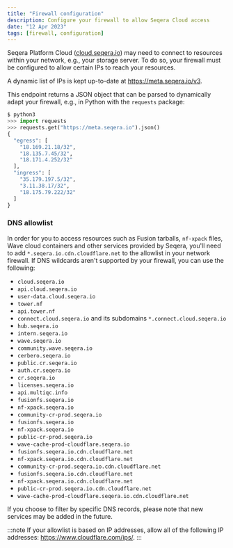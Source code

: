 ```yaml
---
title: "Firewall configuration"
description: Configure your firewall to allow Seqera Cloud access
date: "12 Apr 2023"
tags: [firewall, configuration]
---
```


Seqera Platform Cloud ([cloud.seqera.io](https://cloud.seqera.io)) may need to connect to resources within your network, e.g., your storage server. To do so, your firewall must be configured to allow certain IPs to reach your resources.

A dynamic list of IPs is kept up-to-date at https://meta.seqera.io/v3.

This endpoint returns a JSON object that can be parsed to dynamically adapt your firewall, e.g., in Python with the `requests` package:

```python
$ python3
>>> import requests
>>> requests.get("https://meta.seqera.io").json()
{
  "egress": [
    "18.169.21.18/32",
    "18.135.7.45/32",
    "18.171.4.252/32"
  ],
  "ingress": [
    "35.179.197.5/32",
    "3.11.38.17/32",
    "18.175.79.222/32"
  ]
}
```

### DNS allowlist

In order for you to access resources such as Fusion tarballs, `nf-xpack` files, Wave cloud containers and other services provided by Seqera, you'll need to add `*.seqera.io.cdn.cloudflare.net` to the allowlist in your network firewall. If DNS wildcards aren't supported by your firewall, you can use the following:

- `cloud.seqera.io`
- `api.cloud.seqera.io`
- `user-data.cloud.seqera.io`
- `tower.nf`
- `api.tower.nf`
- `connect.cloud.seqera.io` and its subdomains `*.connect.cloud.seqera.io`
- `hub.seqera.io`
- `intern.seqera.io`
- `wave.seqera.io`
- `community.wave.seqera.io`
- `cerbero.seqera.io`
- `public.cr.seqera.io`
- `auth.cr.seqera.io`
- `cr.seqera.io`
- `licenses.seqera.io`
- `api.multiqc.info`
- `fusionfs.seqera.io`
- `nf-xpack.seqera.io`
- `community-cr-prod.seqera.io`
- `fusionfs.seqera.io`
- `nf-xpack.seqera.io`
- `public-cr-prod.seqera.io`
- `wave-cache-prod-cloudflare.seqera.io`
- `fusionfs.seqera.io.cdn.cloudflare.net`
- `nf-xpack.seqera.io.cdn.cloudflare.net`
- `community-cr-prod.seqera.io.cdn.cloudflare.net`
- `fusionfs.seqera.io.cdn.cloudflare.net`
- `nf-xpack.seqera.io.cdn.cloudflare.net`
- `public-cr-prod.seqera.io.cdn.cloudflare.net`
- `wave-cache-prod-cloudflare.seqera.io.cdn.cloudflare.net`

If you choose to filter by specific DNS records, please note that new services may be added in the future.

:::note
If your allowlist is based on IP addresses, allow all of the following IP addresses: https://www.cloudflare.com/ips/.
:::
